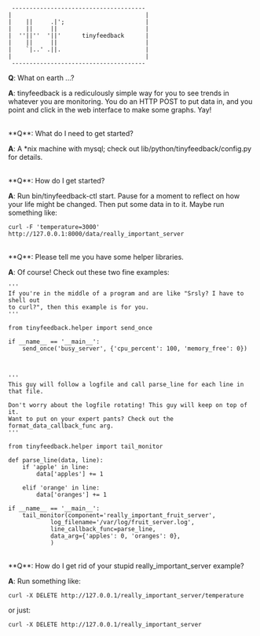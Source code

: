      --------------------------------------
    |                                      |
    |    ||     .|';                       |
    |    ||     ||                         |
    |  ''||''  '||'      tinyfeedback      |
    |    ||     ||                         |
    |    `|..' .||.                        |
    |                                      |
     --------------------------------------

**Q**: What on earth ...?

**A**: tinyfeedback is a rediculously simple way for you to see trends in whatever you are monitoring. You do an HTTP POST to put data in, and you point and click in the web interface to make some graphs. Yay!

<br />
**Q**: What do I need to get started?

**A**: A *nix machine with mysql; check out lib/python/tinyfeedback/config.py for details.

<br />
**Q**: How do I get started?

**A**: Run bin/tinyfeedback-ctl start. Pause for a moment to reflect on how your life might be changed. Then put some data in to it. Maybe run something like:

`curl -F 'temperature=3000' http://127.0.0.1:8000/data/really_important_server`

<br />
**Q**: Please tell me you have some helper libraries.

**A**: Of course! Check out these two fine examples:

    '''
    If you're in the middle of a program and are like "Srsly? I have to shell out
    to curl?", then this example is for you.
    '''

    from tinyfeedback.helper import send_once

    if __name__ == '__main__':
        send_once('busy_server', {'cpu_percent': 100, 'memory_free': 0})

<br />

    '''
    This guy will follow a logfile and call parse_line for each line in that file.

    Don't worry about the logfile rotating! This guy will keep on top of it.
    Want to put on your expert pants? Check out the format_data_callback_func arg.
    '''

    from tinyfeedback.helper import tail_monitor

    def parse_line(data, line):
        if 'apple' in line:
            data['apples'] += 1

        elif 'orange' in line:
            data['oranges'] += 1

    if __name__ == '__main__':
        tail_monitor(component='really_important_fruit_server',
                log_filename='/var/log/fruit_server.log',
                line_callback_func=parse_line,
                data_arg={'apples': 0, 'oranges': 0},
                )

<br />
**Q**: How do I get rid of your stupid really_important_server example?

**A**: Run something like:

`curl -X DELETE http://127.0.0.1/really_important_server/temperature`

or just:

`curl -X DELETE http://127.0.0.1/really_important_server`
